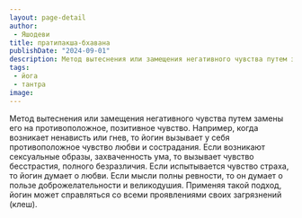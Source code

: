 ```yaml
---
layout: page-detail
author:
 - Яшодеви
title: пратипакша-бхавана
publishDate: "2024-09-01"
description: Метод вытеснения или замещения негативного чувства путем замены его на противоположное, позитивное чувство. Например, когда возникает ненависть или гнев, то йогин вызывает у себя противоположное чувство любви и сострадания. Если возникают сексуальные образы, захваченность ума, то вызывает чувство бесстрастия, полного безразличия. Если испытывается чувство страха, то йогин думает о любви. Если мысли полны ревности, то он думает о пользе доброжелательности и великодушия. Применяя такой подход, йогин может справляться со всеми проявлениями своих загрязнений (клеш).
tags:
 - йога
 - тантра
image: 
---
```


Метод вытеснения или замещения негативного чувства путем замены его на противоположное, позитивное чувство. Например, когда возникает ненависть или гнев, то йогин вызывает у себя противоположное чувство любви и сострадания. Если возникают сексуальные образы, захваченность ума, то вызывает чувство бесстрастия, полного безразличия. Если испытывается чувство страха, то йогин думает о любви. Если мысли полны ревности, то он думает о пользе доброжелательности и великодушия. Применяя такой подход, йогин может справляться со всеми проявлениями своих загрязнений (клеш).

